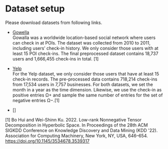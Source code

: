 # Dataset setup 

Please download datasets from following links.

* [Gowella](https://www.yongliu.org/datasets/)\
Gowalla was a worldwide location-based social network where users can check in at POIs. The dataset was collected from 2010 to 2011, including users’ check-in history. We only consider those users with at least 15 POI check-ins. The final preprocessed dataset contains 18,737 users and 1,666,455 check-ins in total. [1]

* [Yelp](https://www.yelp.com/dataset)\
For the Yelp dataset, we only consider those users that have at least 15 check-in records. The pre-processed data contains 718,214 check-ins from 17,534 users in 7,757 businesses. For both datasets, we set the month in a year as the time dimension. Likewise, we use the check-in as positive entries Ω+ and sample the same number of entries for the set of negative entries Ω−.[1]

* []



[1] Bo Hui and Wei-Shinn Ku. 2022. Low-rank Nonnegative Tensor Decomposition in Hyperbolic Space. In Proceedings of the 28th ACM SIGKDD Conference on Knowledge Discovery and Data Mining (KDD '22). Association for Computing Machinery, New York, NY, USA, 646–654. https://doi.org/10.1145/3534678.3539317
